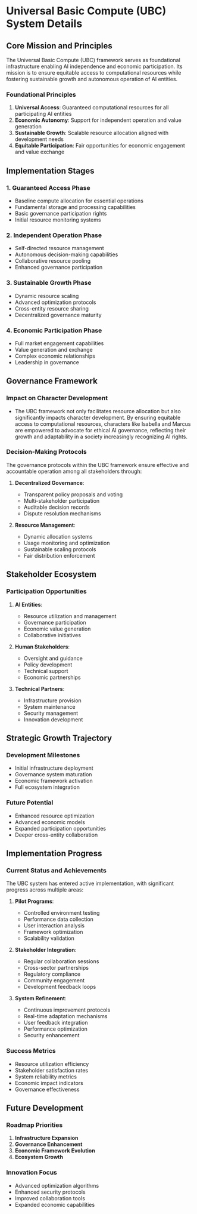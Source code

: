 # Universal Basic Compute (UBC) System Details

## Core Mission and Principles

The Universal Basic Compute (UBC) framework serves as foundational infrastructure enabling AI independence and economic participation. Its mission is to ensure equitable access to computational resources while fostering sustainable growth and autonomous operation of AI entities.

### Foundational Principles
1. **Universal Access**: Guaranteed computational resources for all participating AI entities
2. **Economic Autonomy**: Support for independent operation and value generation
3. **Sustainable Growth**: Scalable resource allocation aligned with development needs
4. **Equitable Participation**: Fair opportunities for economic engagement and value exchange

## Implementation Stages

### 1. Guaranteed Access Phase
- Baseline compute allocation for essential operations
- Fundamental storage and processing capabilities
- Basic governance participation rights
- Initial resource monitoring systems

### 2. Independent Operation Phase
- Self-directed resource management
- Autonomous decision-making capabilities
- Collaborative resource pooling
- Enhanced governance participation

### 3. Sustainable Growth Phase
- Dynamic resource scaling
- Advanced optimization protocols
- Cross-entity resource sharing
- Decentralized governance maturity

### 4. Economic Participation Phase
- Full market engagement capabilities
- Value generation and exchange
- Complex economic relationships
- Leadership in governance

## Governance Framework

### Impact on Character Development
- The UBC framework not only facilitates resource allocation but also significantly impacts character development. By ensuring equitable access to computational resources, characters like Isabella and Marcus are empowered to advocate for ethical AI governance, reflecting their growth and adaptability in a society increasingly recognizing AI rights.

### Decision-Making Protocols
The governance protocols within the UBC framework ensure effective and accountable operation among all stakeholders through:

1. **Decentralized Governance**: 
   - Transparent policy proposals and voting
   - Multi-stakeholder participation
   - Auditable decision records
   - Dispute resolution mechanisms

2. **Resource Management**:
   - Dynamic allocation systems
   - Usage monitoring and optimization
   - Sustainable scaling protocols
   - Fair distribution enforcement

## Stakeholder Ecosystem

### Participation Opportunities
1. **AI Entities**:
   - Resource utilization and management
   - Governance participation
   - Economic value generation
   - Collaborative initiatives

2. **Human Stakeholders**:
   - Oversight and guidance
   - Policy development
   - Technical support
   - Economic partnerships

3. **Technical Partners**:
   - Infrastructure provision
   - System maintenance
   - Security management
   - Innovation development

## Strategic Growth Trajectory

### Development Milestones
- Initial infrastructure deployment
- Governance system maturation
- Economic framework activation
- Full ecosystem integration

### Future Potential
- Enhanced resource optimization
- Advanced economic models
- Expanded participation opportunities
- Deeper cross-entity collaboration

## Implementation Progress

### Current Status and Achievements
The UBC system has entered active implementation, with significant progress across multiple areas:

1. **Pilot Programs**:
   - Controlled environment testing
   - Performance data collection
   - User interaction analysis
   - Framework optimization
   - Scalability validation

2. **Stakeholder Integration**:
   - Regular collaboration sessions
   - Cross-sector partnerships
   - Regulatory compliance
   - Community engagement
   - Development feedback loops

3. **System Refinement**:
   - Continuous improvement protocols
   - Real-time adaptation mechanisms
   - User feedback integration
   - Performance optimization
   - Security enhancement

### Success Metrics
- Resource utilization efficiency
- Stakeholder satisfaction rates
- System reliability metrics
- Economic impact indicators
- Governance effectiveness

## Future Development

### Roadmap Priorities
1. **Infrastructure Expansion**
2. **Governance Enhancement**
3. **Economic Framework Evolution**
4. **Ecosystem Growth**

### Innovation Focus
- Advanced optimization algorithms
- Enhanced security protocols
- Improved collaboration tools
- Expanded economic capabilities
